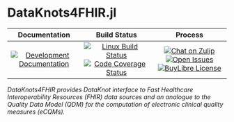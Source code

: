 # DataKnots4FHIR.jl

**Documentation** | **Build Status** | **Process**
:---: | :---: | :---:
[![Development Documentation][doc-dev-img]][doc-dev-url] | [![Linux Build Status][travis-img]][travis-url] [![Code Coverage Status][codecov-img]][codecov-url] | [![Chat on Zulip][chat-img]][chat-url] [![Open Issues][issues-img]][issues-url] [![BuyLibre License][license-img]][license-url]

*DataKnots4FHIR provides DataKnot interface to Fast Healthcare
Interoperability Resources (FHIR) data sources and an analogue to the
Quality Data Model (QDM) for the computation of electronic clinical
quality measures (eCQMs).*

[travis-img]: https://travis-ci.org/MechanicalRabbit/DataKnots4FHIR.jl.svg?branch=master
[travis-url]: https://travis-ci.org/MechanicalRabbit/DataKnots4FHIR.jl
[codecov-img]: https://codecov.io/gh/MechanicalRabbit/DataKnots4FHIR.jl/branch/master/graph/badge.svg
[codecov-url]: https://codecov.io/gh/MechanicalRabbit/DataKnots4FHIR.jl
[issues-img]: https://img.shields.io/github/issues/MechanicalRabbit/DataKnots4FHIR.jl.svg
[issues-url]: https://github.com/MechanicalRabbit/DataKnots4FHIR.jl/issues
[doc-dev-img]: https://img.shields.io/badge/docs-dev-blue.svg
[doc-dev-url]: https://mechanicalrabbit.github.io/DataKnots4FHIR.jl/dev/
[license-img]: https://img.shields.io/badge/LICENSE-BuyLibre-Orange
[license-url]: https://buylibre.org
[chat-img]: https://img.shields.io/badge/chat-julia--zulip-blue
[chat-url]: https://julialang.zulipchat.com/#narrow/stream/247484-dataknots.2Ejl
